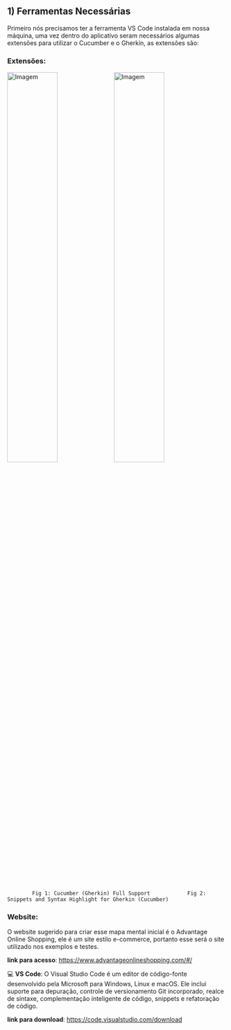 ## 1) Ferramentas Necessárias

Primeiro nós precisamos ter a ferramenta VS Code instalada em nossa máquina, uma vez dentro do aplicativo seram necessários algumas extensões para utilizar o Cucumber e o Gherkin, as extensões são:

### Extensões:

<img src="https://github.com/Gabriel-Simas/PB_Sprint-5_-Gabriel_Roberto-_Compass/assets/128181261/03c6c137-e33b-41ef-b00a-1345fcb5c56c" alt="Imagem" width="48%" height="48%">
<img src="https://github.com/Gabriel-Simas/PB_Sprint-5_-Gabriel_Roberto-_Compass/assets/128181261/000532d1-d21d-4285-ba94-b68fb261d5b4" alt="Imagem" width="48%" height="48%">

            Fig 1: Cucumber (Gherkin) Full Support            Fig 2: Snippets and Syntax Highlight for Gherkin (Cucumber)


### Website:

O website sugerido para criar esse mapa mental inicial é o Advantage Online Shopping, ele é um site estilo e-commerce, portanto esse será o site utilizado nos exemplos e testes.

**link para acesso**: https://www.advantageonlineshopping.com/#/

💻 **VS Code**: O Visual Studio Code é um editor de código-fonte desenvolvido pela Microsoft para Windows, Linux e macOS. Ele inclui suporte para depuração, controle de versionamento Git incorporado, realce de sintaxe, complementação inteligente de código, snippets e refatoração de código.

**link para download**: https://code.visualstudio.com/download

